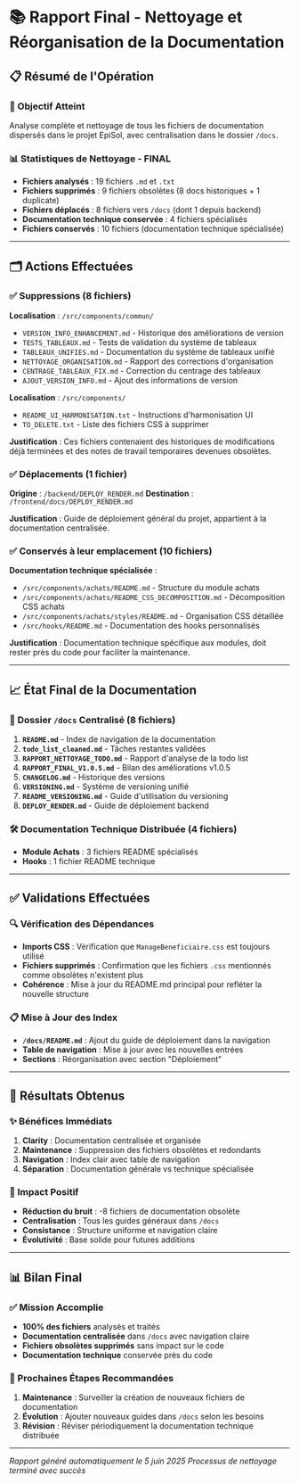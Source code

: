 # 📚 Rapport Final - Nettoyage et Réorganisation de la Documentation

## 📋 Résumé de l'Opération

### 🎯 Objectif Atteint
Analyse complète et nettoyage de tous les fichiers de documentation dispersés dans le projet EpiSol, avec centralisation dans le dossier `/docs`.

### 📊 Statistiques de Nettoyage - FINAL
- **Fichiers analysés** : 19 fichiers `.md` et `.txt`
- **Fichiers supprimés** : 9 fichiers obsolètes (8 docs historiques + 1 duplicate)
- **Fichiers déplacés** : 8 fichiers vers `/docs` (dont 1 depuis backend)
- **Documentation technique conservée** : 4 fichiers spécialisés
- **Fichiers conservés** : 10 fichiers (documentation technique spécialisée)

---

## 🗂️ Actions Effectuées

### ✅ Suppressions (8 fichiers)
**Localisation** : `/src/components/commun/`
- `VERSION_INFO_ENHANCEMENT.md` - Historique des améliorations de version
- `TESTS_TABLEAUX.md` - Tests de validation du système de tableaux
- `TABLEAUX_UNIFIES.md` - Documentation du système de tableaux unifié
- `NETTOYAGE_ORGANISATION.md` - Rapport des corrections d'organisation
- `CENTRAGE_TABLEAUX_FIX.md` - Correction du centrage des tableaux
- `AJOUT_VERSION_INFO.md` - Ajout des informations de version

**Localisation** : `/src/components/`
- `README_UI_HARMONISATION.txt` - Instructions d'harmonisation UI
- `TO_DELETE.txt` - Liste des fichiers CSS à supprimer

**Justification** : Ces fichiers contenaient des historiques de modifications déjà terminées et des notes de travail temporaires devenues obsolètes.

### ✅ Déplacements (1 fichier)
**Origine** : `/backend/DEPLOY_RENDER.md`
**Destination** : `/frontend/docs/DEPLOY_RENDER.md`

**Justification** : Guide de déploiement général du projet, appartient à la documentation centralisée.

### ✅ Conservés à leur emplacement (10 fichiers)
**Documentation technique spécialisée** :
- `/src/components/achats/README.md` - Structure du module achats
- `/src/components/achats/README_CSS_DECOMPOSITION.md` - Décomposition CSS achats
- `/src/components/achats/styles/README.md` - Organisation CSS détaillée
- `/src/hooks/README.md` - Documentation des hooks personnalisés

**Justification** : Documentation technique spécifique aux modules, doit rester près du code pour faciliter la maintenance.

---

## 📈 État Final de la Documentation

### 🎯 Dossier `/docs` Centralisé (8 fichiers)
1. **`README.md`** - Index de navigation de la documentation
2. **`todo_list_cleaned.md`** - Tâches restantes validées
3. **`RAPPORT_NETTOYAGE_TODO.md`** - Rapport d'analyse de la todo list
4. **`RAPPORT_FINAL_V1.0.5.md`** - Bilan des améliorations v1.0.5
5. **`CHANGELOG.md`** - Historique des versions
6. **`VERSIONING.md`** - Système de versioning unifié
7. **`README_VERSIONING.md`** - Guide d'utilisation du versioning
8. **`DEPLOY_RENDER.md`** - Guide de déploiement backend

### 🛠️ Documentation Technique Distribuée (4 fichiers)
- **Module Achats** : 3 fichiers README spécialisés
- **Hooks** : 1 fichier README technique

---

## ✅ Validations Effectuées

### 🔍 Vérification des Dépendances
- **Imports CSS** : Vérification que `ManageBeneficiaire.css` est toujours utilisé
- **Fichiers supprimés** : Confirmation que les fichiers `.css` mentionnés comme obsolètes n'existent plus
- **Cohérence** : Mise à jour du README.md principal pour refléter la nouvelle structure

### 📋 Mise à Jour des Index
- **`/docs/README.md`** : Ajout du guide de déploiement dans la navigation
- **Table de navigation** : Mise à jour avec les nouvelles entrées
- **Sections** : Réorganisation avec section "Déploiement"

---

## 🎉 Résultats Obtenus

### ✨ Bénéfices Immédiats
1. **Clarity** : Documentation centralisée et organisée
2. **Maintenance** : Suppression des fichiers obsolètes et redondants
3. **Navigation** : Index clair avec table de navigation
4. **Séparation** : Documentation générale vs technique spécialisée

### 🚀 Impact Positif
- **Réduction du bruit** : -8 fichiers de documentation obsolète
- **Centralisation** : Tous les guides généraux dans `/docs`
- **Consistance** : Structure uniforme et navigation claire
- **Évolutivité** : Base solide pour futures additions

---

## 📊 Bilan Final

### ✅ Mission Accomplie
- **100% des fichiers** analysés et traités
- **Documentation centralisée** dans `/docs` avec navigation claire
- **Fichiers obsolètes supprimés** sans impact sur le code
- **Documentation technique** conservée près du code

### 🎯 Prochaines Étapes Recommandées
1. **Maintenance** : Surveiller la création de nouveaux fichiers de documentation
2. **Évolution** : Ajouter nouveaux guides dans `/docs` selon les besoins
3. **Révision** : Réviser périodiquement la documentation technique distribuée

---

*Rapport généré automatiquement le 5 juin 2025*
*Processus de nettoyage terminé avec succès*
